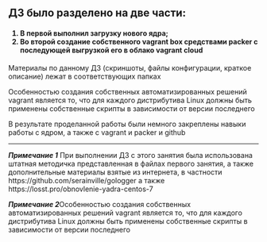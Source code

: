 <h2>ДЗ было разделено на две части:</h2>

<h4><ol><li>В первой выполнил загрузку нового ядра;</li>

<li>Во второй создание собственного vagrant box средствами packer c последующей выгрузкой его в облако vagrant cloud</li></ol></h4>

<p>Материалы  по данному ДЗ (скриншоты, файлы конфигурации, краткое описание) лежат в соответствующих папках</p>

<p>Особенностью создания собственных автоматизированных решений vagrant является то, что для каждого дистрибутива Linux
должны быть применены собственные скрипты в зависимости от версии последнего</p>

<p>В результате проделанной работы были немного закреплены навыки работы с ядром, а также с vagrant и packer и github</p>
<hr>
<p><i><b>Примечание 1</b></i> При выполнении ДЗ с этого занятия была использована штатная методичка представленная в файлах первого занятия,
а также дополнительные  материалы взятые из интернета, в частности https://github.com/serainville/gologger
а также https://losst.pro/obnovlenie-yadra-centos-7</p>
<p><i><b>Примечание 2</b></i>Особенностью создания собственных автоматизированных решений vagrant является то, что для каждого дистрибутива Linux
должны быть применены собственные скрипты в зависимости от версии последнего</p>
